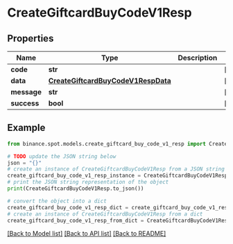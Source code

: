 # CreateGiftcardBuyCodeV1Resp


## Properties

Name | Type | Description | Notes
------------ | ------------- | ------------- | -------------
**code** | **str** |  | [optional] 
**data** | [**CreateGiftcardBuyCodeV1RespData**](CreateGiftcardBuyCodeV1RespData.md) |  | [optional] 
**message** | **str** |  | [optional] 
**success** | **bool** |  | [optional] 

## Example

```python
from binance.spot.models.create_giftcard_buy_code_v1_resp import CreateGiftcardBuyCodeV1Resp

# TODO update the JSON string below
json = "{}"
# create an instance of CreateGiftcardBuyCodeV1Resp from a JSON string
create_giftcard_buy_code_v1_resp_instance = CreateGiftcardBuyCodeV1Resp.from_json(json)
# print the JSON string representation of the object
print(CreateGiftcardBuyCodeV1Resp.to_json())

# convert the object into a dict
create_giftcard_buy_code_v1_resp_dict = create_giftcard_buy_code_v1_resp_instance.to_dict()
# create an instance of CreateGiftcardBuyCodeV1Resp from a dict
create_giftcard_buy_code_v1_resp_from_dict = CreateGiftcardBuyCodeV1Resp.from_dict(create_giftcard_buy_code_v1_resp_dict)
```
[[Back to Model list]](../README.md#documentation-for-models) [[Back to API list]](../README.md#documentation-for-api-endpoints) [[Back to README]](../README.md)


